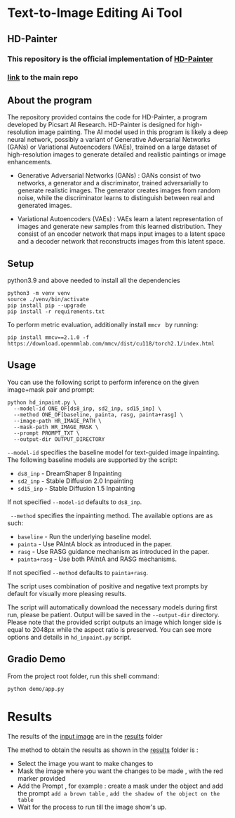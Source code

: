 # Text-to-Image Editing Ai Tool

## HD-Painter 
### This repository is the official implementation of [HD-Painter](https://arxiv.org/abs/2312.14091)
### [link](https://github.com/Picsart-AI-Research/HD-Painter/tree/main) to the main repo 





## About the program

The repository provided contains the code for HD-Painter, a program developed by Picsart AI Research. HD-Painter is designed for high-resolution image painting. The AI model used in this program is likely a deep neural network, possibly a variant of Generative Adversarial Networks (GANs) or Variational Autoencoders (VAEs), trained on a large dataset of high-resolution images to generate detailed and realistic paintings or image enhancements.

- Generative Adversarial Networks (GANs) : GANs consist of two networks, a generator and a discriminator, trained adversarially to generate realistic images. The generator creates images from random noise, while the discriminator learns to distinguish between real and generated images.

- Variational Autoencoders (VAEs) : VAEs learn a latent representation of images and generate new samples from this learned distribution. They consist of an encoder network that maps input images to a latent space and a decoder network that reconstructs images from this latent space.





## Setup 

python3.9 and above needed to install all the dependencies 

```
python3 -m venv venv
source ./venv/bin/activate
pip install pip --upgrade
pip install -r requirements.txt
```

To perform metric evaluation, additionally install ```mmcv ``` by running:
```
pip install mmcv==2.1.0 -f https://download.openmmlab.com/mmcv/dist/cu118/torch2.1/index.html
```

## Usage

You can use the following script to perform inference on the given image+mask pair and prompt:
 
```
python hd_inpaint.py \
  --model-id ONE_OF[ds8_inp, sd2_inp, sd15_inp] \
  --method ONE_OF[baseline, painta, rasg, painta+rasg] \
  --image-path HR_IMAGE_PATH \
  --mask-path HR_IMAGE_MASK \
  --prompt PROMPT_TXT \
  --output-dir OUTPUT_DIRECTORY
```

`--model-id` specifies the baseline model for text-guided image inpainting. The following baseline models are supported by the script:
- `ds8_inp` - DreamShaper 8 Inpainting
- `sd2_inp` - Stable Diffusion 2.0 Inpainting
- `sd15_inp` - Stable Diffusion 1.5 Inpainting

If not specified `--model-id` defaults to `ds8_inp`.

` --method` specifies the inpainting method. The available options are as such:
- `baseline` - Run the underlying baseline model.
- `painta` - Use PAIntA block as introduced in the paper.
- `rasg` - Use RASG guidance mechanism as introduced in the paper.
- `painta+rasg` - Use both PAIntA and RASG mechanisms.
 
If not specified `--method` defaults to `painta+rasg`.

The script uses combination of positive and negative text prompts by default for visually more pleasing results.

The script will automatically download the necessary models during first run, please be patient. Output will be saved in the `--output-dir` directory. Please note that the provided script outputs an image which longer side is equal to 2048px while the aspect ratio is preserved. You can see more options and details in `hd_inpaint.py` script.

## Gradio Demo

From the project root folder, run this shell command:
```
python demo/app.py
```

# Results

The results of the [input image](https://github.com/Shashanksharma280201/Text-to-Image-editing-ai-tool-/tree/eec92b9bc4b98575741a1547cf3b47194081866c/Input%20image) are in the  [results](https://github.com/Shashanksharma280201/Text-to-Image-editing-ai-tool-/tree/acd66069092d100469bdb4571e2a7fda3fa91cb3/results) folder

The method to obtain the results as shown in the [results](https://github.com/Shashanksharma280201/Text-to-Image-editing-ai-tool-/tree/acd66069092d100469bdb4571e2a7fda3fa91cb3/results) folder is : 
- Select the image you want to make changes to
- Mask the image where you want the changes to be made , with the red marker provided
- Add the Prompt , for example : create a mask under the object and add the prompt `add a brown table` , `add the shadow of the object on the table`
- Wait for the process to run till the image show's up.

